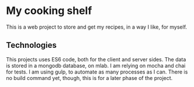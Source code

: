 # My cooking shelf

This is a web project to store and get my recipes, in a way I like, for myself.

## Technologies
This projects uses ES6 code, both for the client and server sides.
The data is stored in a mongodb database, on mlab.
I am relying on mocha and chai for tests.
I am using gulp, to automate as many processes as I can.
There is no build command yet, though, this is for a later phase of the project. 
